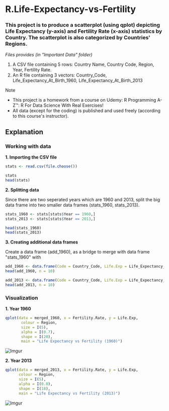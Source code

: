 # R.Life-Expectancy-vs-Fertility

### This project is to produce a scatterplot (using qplot) depicting Life Expectancy (y-axis) and Fertility Rate (x-axis) statistics by Country. The scatterplot is also categorized by Countries' Regions.

_Files provides (in "Important Data" folder)_
1. A CSV file containing 5 rows: Country Name, Country Code, Region, Year, Fertility Rate.
2. An R file containing 3 vectors: Country_Code, Life_Expectancy_At_Birth_1960, Life_Expectancy_At_Birth_2013

> [!NOTE]
> - This project is a homework from a course on Udemy: R Programming A-Z™: R For Data Science With Real Exercises!
> - All data (except for the coding) is published and used freely (according to this course's instructor).

## Explanation

### Working with data

**1. Importing the CSV file**
```r
stats <- read.csv(file.choose())

stats
head(stats)
```

**2. Splitting data**

Since there are two seperated years which are 1960 and 2013, split the big data frame into two smaller data frames (stats_1960, stats_2013).

```r
stats_1960 <- stats[stats$Year == 1960,]
stats_2013 <- stats[stats$Year == 2013,]

head(stats_1960)
head(stats_2013)
```

**3. Creating additional data frames**

Create a data frame (add_1960), as a bridge to merge with data frame "stats_1960" with 

```r
add_1960 <- data.frame(Code = Country_Code, Life.Exp = Life_Expectancy_At_Birth_1960)
head(add_1960, n = 10)

add_2013 <- data.frame(Code = Country_Code, Life.Exp = Life_Expectancy_At_Birth_2013)
head(add_2013, n = 10)
```

### Visualization

**1. Year 1960**
```r
qplot(data = merged_1960, x = Fertility.Rate, y = Life.Exp,
       colour = Region,
       size = I(5),
       alpha = I(0.7),
       shape = I(20),
       main = "Life Expectancy vs Fertility (1960)")
```
![Imgur](https://i.imgur.com/QH621Ga.png)

**2. Year 2013**
```r
qplot(data = merged_2013, x = Fertility.Rate, y = Life.Exp,
      colour = Region,
      size = I(5),
      alpha = I(0.8),
      shape = I(18),
      main = "Life Expectancy vs Fertility (2013)")
```
![Imgur](https://i.imgur.com/NaPEUWN.png)



